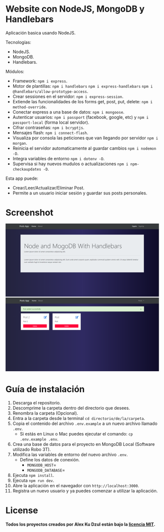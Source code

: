 # Website con NodeJS, MongoDB y Handlebars
Aplicación basica usando NodeJS.

Tecnologías:
- NodeJS.
- MongoDB.
- Handlebars.

Módulos:
- Framework: `npm i express`.
- Motor de plantillas: `npm i handlebars` `npm i express-handlebars` `npm i @handlebars/allow-prototype-access`.
- Crear sessiones en el servidor: `npm i express-session`.
- Extiende las funcionalidades de los forms get, post, put, delete: `npm i method-override`.
- Conectar express a una base de datos: `npm i mongoose`.
- Autenticar usuarios: `npm i passport` (facebook, google, etc) y `npm i passport-local` (forma local servidor).
- Cifrar contraseñas: `npm i bcryptjs`.
- Mensajes flash: `npm i connect-flash`.
- Visualiza por consola las peticiones que van llegando por servidor `npm i morgan`.
- Reinicia el servidor automaticamente al guardar cambios `npm i nodemon -D`.
- Integra variables de entorno `npm i dotenv -D`.
- Supervisa si hay nuevos mudulos o actualizaciones `npm i npm-checkaupdates -D`.

Esta app puede:
- Crear/Leer/Actualizar/Eliminar Post.
- Permite a un usuario iniciar sesión y guardar sus posts personales.

# Screenshot
![](screenshot.png)
![](screenshot2.png)

# Guía de instalación
1. Descarga el repositorio.
2. Descomprime la carpeta dentro del directorio que desees.
3. Renombra la carpeta (Opcional).
4. Entra a la carpeta desde la terminal `cd directorio/de/la/carpeta`.
5. Copia el contenido del archivo `.env.example` a un nuevo archivo llamado `.env`.
    * Si estás en Linux o Mac puedes ejecutar el comando: `cp .env.example .env`.
6. Crea una base de datos para el proyecto en MongoDB Local (Software utilizado Robo 3T).
7. Modifica las variables de entorno del nuevo archivo `.env`.
    * Define los datos de conexión.
        * `MONGODB_HOST`=
        * `MONGODB_DATABASE`=
8. Ejecuta `npm install`.
9. Ejecuta `npm run dev`.
10. Abre la aplicación en el navegador con `http://localhost:3000`.
11. Registra un nuevo usuario y ya puedes comenzar a utilizar la aplicación.

# License

#### Todos los proyectos creados por Alex Ku Dzul están bajo la [licencia MIT](https://opensource.org/licenses/MIT).